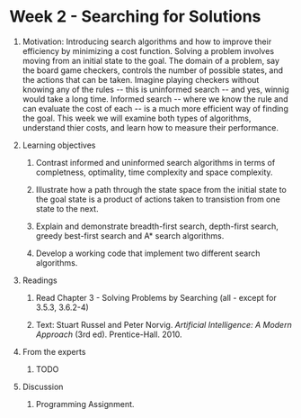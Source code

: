 # Week 2 - Searching for Solutions

1. Motivation: Introducing search algorithms and how to improve their efficiency by minimizing a cost function.  Solving a problem involves moving from an initial state to the goal.  The domain of a problem, say the board game checkers, controls the number of possible states, and the actions that can be taken.  Imagine playing checkers without knowing any of the rules -- this is uninformed search -- and yes, winnig would take a long time.  Informed search -- where we know the rule and can evaluate the cost of each -- is a much more efficient way of finding the goal.  This week we will examine both types of algorithms, understand thier costs, and learn how to measure their performance.  

1. Learning objectives

    1. Contrast informed and uninformed search algorithms in terms of completness, optimality, time complexity and space complexity.

    1. Illustrate how a path through the state space from the initial state to the goal state is a product of actions taken to transistion from one state to the next.
    
    1. Explain and demonstrate breadth-first search, depth-first search, greedy best-first search and A* search algorithms.   

    1. Develop a working code that implement two different search algorithms.  

1. Readings
    1.  Read Chapter 3 - Solving Problems by Searching (all - except for 3.5.3, 3.6.2-4)

    1.  Text: Stuart Russel and Peter Norvig. _Artificial Intelligence: A Modern Approach_ (3rd ed). Prentice-Hall. 2010.

1. From the experts

    1.  TODO

1. Discussion

    1. Programming Assignment.    

